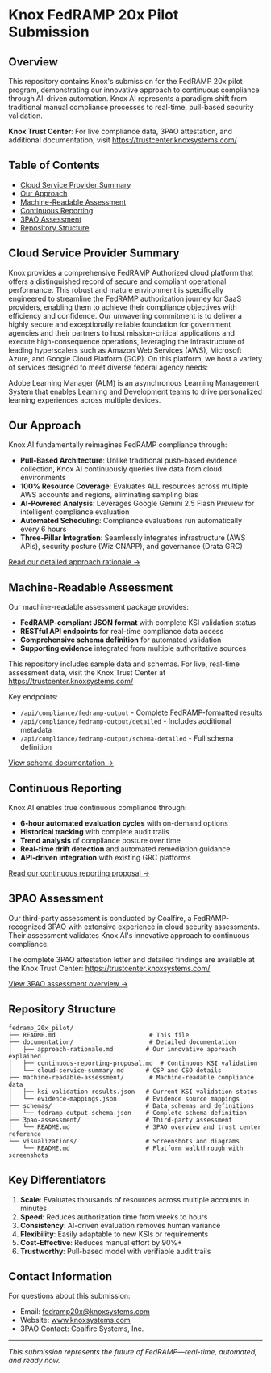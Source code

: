 # Knox FedRAMP 20x Pilot Submission

## Overview

This repository contains Knox's submission for the FedRAMP 20x pilot program, demonstrating our innovative approach to continuous compliance through AI-driven automation. Knox AI represents a paradigm shift from traditional manual compliance processes to real-time, pull-based security validation.

**Knox Trust Center**: For live compliance data, 3PAO attestation, and additional documentation, visit https://trustcenter.knoxsystems.com/

## Table of Contents

- [Cloud Service Provider Summary](#cloud-service-provider-summary)
- [Our Approach](#our-approach)
- [Machine-Readable Assessment](#machine-readable-assessment)
- [Continuous Reporting](#continuous-reporting)
- [3PAO Assessment](#3pao-assessment)
- [Repository Structure](#repository-structure)

## Cloud Service Provider Summary

Knox provides a comprehensive FedRAMP Authorized cloud platform that offers a distinguished record of secure and compliant operational performance. This robust and mature environment is specifically engineered to streamline the FedRAMP authorization journey for SaaS providers, enabling them to achieve their compliance objectives with efficiency and confidence. Our unwavering commitment is to deliver a highly secure and exceptionally reliable foundation for government agencies and their partners to host mission-critical applications and execute high-consequence operations, leveraging the infrastructure of leading hyperscalers such as Amazon Web Services (AWS), Microsoft Azure, and Google Cloud Platform (GCP). On this platform, we host a variety of services designed to meet diverse federal agency needs:

Adobe Learning Manager (ALM) is an asynchronous Learning Management System that enables Learning and Development teams to drive personalized learning experiences across multiple devices.

## Our Approach

Knox AI fundamentally reimagines FedRAMP compliance through:

- **Pull-Based Architecture**: Unlike traditional push-based evidence collection, Knox AI continuously queries live data from cloud environments
- **100% Resource Coverage**: Evaluates ALL resources across multiple AWS accounts and regions, eliminating sampling bias
- **AI-Powered Analysis**: Leverages Google Gemini 2.5 Flash Preview for intelligent compliance evaluation
- **Automated Scheduling**: Compliance evaluations run automatically every 6 hours
- **Three-Pillar Integration**: Seamlessly integrates infrastructure (AWS APIs), security posture (Wiz CNAPP), and governance (Drata GRC)

[Read our detailed approach rationale →](documentation/approach-rationale.md)

## Machine-Readable Assessment

Our machine-readable assessment package provides:

- **FedRAMP-compliant JSON format** with complete KSI validation status
- **RESTful API endpoints** for real-time compliance data access
- **Comprehensive schema definition** for automated validation
- **Supporting evidence** integrated from multiple authoritative sources

This repository includes sample data and schemas. For live, real-time assessment data, visit the Knox Trust Center at https://trustcenter.knoxsystems.com/

Key endpoints:
- `/api/compliance/fedramp-output` - Complete FedRAMP-formatted results
- `/api/compliance/fedramp-output/detailed` - Includes additional metadata
- `/api/compliance/fedramp-output/schema-detailed` - Full schema definition

[View schema documentation →](schemas/fedramp-output-schema.json)

## Continuous Reporting

Knox AI enables true continuous compliance through:

- **6-hour automated evaluation cycles** with on-demand options
- **Historical tracking** with complete audit trails
- **Trend analysis** of compliance posture over time
- **Real-time drift detection** and automated remediation guidance
- **API-driven integration** with existing GRC platforms

[Read our continuous reporting proposal →](documentation/continuous-reporting-proposal.md)

## 3PAO Assessment

Our third-party assessment is conducted by Coalfire, a FedRAMP-recognized 3PAO with extensive experience in cloud security assessments. Their assessment validates Knox AI's innovative approach to continuous compliance.

The complete 3PAO attestation letter and detailed findings are available at the Knox Trust Center: https://trustcenter.knoxsystems.com/

[View 3PAO assessment overview →](3pao-assessment/README.md)

## Repository Structure

```
fedramp_20x_pilot/
├── README.md                          # This file
├── documentation/                     # Detailed documentation
│   ├── approach-rationale.md         # Our innovative approach explained
│   ├── continuous-reporting-proposal.md  # Continuous KSI validation
│   └── cloud-service-summary.md      # CSP and CSO details
├── machine-readable-assessment/       # Machine-readable compliance data
│   ├── ksi-validation-results.json   # Current KSI validation status
│   └── evidence-mappings.json        # Evidence source mappings
├── schemas/                          # Data schemas and definitions
│   └── fedramp-output-schema.json    # Complete schema definition
├── 3pao-assessment/                  # Third-party assessment
│   └── README.md                     # 3PAO overview and trust center reference
└── visualizations/                   # Screenshots and diagrams
    └── README.md                     # Platform walkthrough with screenshots
```

## Key Differentiators

1. **Scale**: Evaluates thousands of resources across multiple accounts in minutes
2. **Speed**: Reduces authorization time from weeks to hours
3. **Consistency**: AI-driven evaluation removes human variance
4. **Flexibility**: Easily adaptable to new KSIs or requirements
5. **Cost-Effective**: Reduces manual effort by 90%+
6. **Trustworthy**: Pull-based model with verifiable audit trails

## Contact Information

For questions about this submission:
- Email: fedramp20x@knoxsystems.com
- Website: www.knoxsystems.com
- 3PAO Contact: Coalfire Systems, Inc.

---

*This submission represents the future of FedRAMP—real-time, automated, and ready now.*